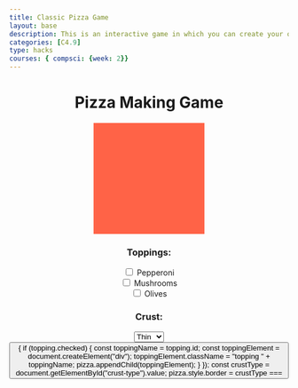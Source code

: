 ```yaml
---
title: Classic Pizza Game
layout: base
description: This is an interactive game in which you can create your own pizza using your own toppings that you choose 
categories: [C4.9]
type: hacks
courses: { compsci: {week: 2}}
---
```


<!DOCTYPE html>
<html>
<head>
  <title>Pizza Making Game</title>
  <style>
    .pizza-container {
      text-align: center;
    }
    .pizza {
      width: 200px;
      height: 200px;
      background-color: tomato;
      position: relative;
      margin: 20px auto;
    }
    .topping {
      width: 50px;
      height: 50px;
      position: absolute;
    }
  </style>
</head>
<body>
  <div class="pizza-container">
    <h1>Pizza Making Game</h1>
    <div class="pizza" id="pizza">
      <!-- Initial pizza base -->
    </div>
    <h3>Toppings:</h3>
    <input type="checkbox" id="pepperoni" class="topping-checkbox">
    <label for="pepperoni">Pepperoni</label><br>
    <input type="checkbox" id="mushrooms" class="topping-checkbox">
    <label for="mushrooms">Mushrooms</label><br>
    <input type="checkbox" id="olives" class="topping-checkbox">
    <label for="olives">Olives</label><br>
    <h3>Crust:</h3>
    <select id="crust-type">
      <option value="thin">Thin</option>
      <option value="thick">Thick</option>
    </select><br>
    <button onclick="makePizza
    Make Pizza</button>
  </div>

  <script>
    function makePizza() {
      const pizza = document.getElementById("pizza");
      pizza.innerHTML = ""; // Clear previous toppings

      const toppings = document.querySelectorAll(".topping-checkbox");
      toppings.forEach(topping => {
        if (topping.checked) {
          const toppingName = topping.id;
          const toppingElement = document.createElement("div");
          toppingElement.className = "topping " + toppingName;
          pizza.appendChild(toppingElement);
        }
      });

      const crustType = document.getElementById("crust-type").value;
      pizza.style.border = crustType ===

